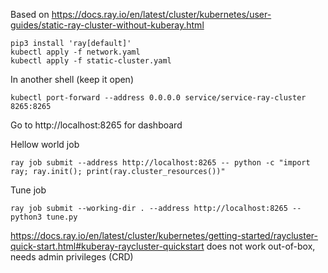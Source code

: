 Based on https://docs.ray.io/en/latest/cluster/kubernetes/user-guides/static-ray-cluster-without-kuberay.html

    pip3 install 'ray[default]'
    kubectl apply -f network.yaml
    kubectl apply -f static-cluster.yaml

In another shell (keep it open)

    kubectl port-forward --address 0.0.0.0 service/service-ray-cluster 8265:8265

Go to http://localhost:8265 for dashboard

Hellow world job

    ray job submit --address http://localhost:8265 -- python -c "import ray; ray.init(); print(ray.cluster_resources())"

Tune job

    ray job submit --working-dir . --address http://localhost:8265 -- python3 tune.py 



https://docs.ray.io/en/latest/cluster/kubernetes/getting-started/raycluster-quick-start.html#kuberay-raycluster-quickstart
does not work out-of-box, needs admin privileges (CRD)


